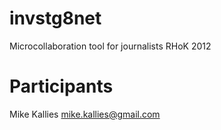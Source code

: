 invstg8net
==========

Microcollaboration tool for journalists
RHoK 2012


Participants
============

Mike Kallies  mike.kallies@gmail.com
